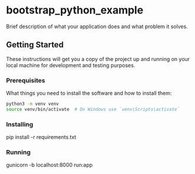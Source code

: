 # bootstrap_python_example

Brief description of what your application does and what problem it solves.

## Getting Started

These instructions will get you a copy of the project up and running on your local machine for development and testing purposes.

### Prerequisites

What things you need to install the software and how to install them:

```bash
python3 -m venv venv
source venv/bin/activate  # On Windows use `venv\Scripts\activate`
```

### Installing

pip install -r requirements.txt

### Running

gunicorn -b localhost:8000 run:app
